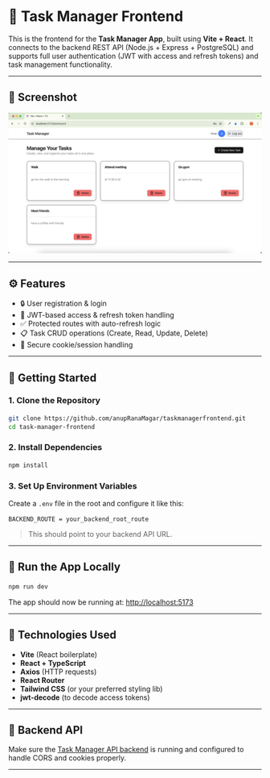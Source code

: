 # 📝 Task Manager Frontend

This is the frontend for the **Task Manager App**, built using **Vite + React**. It connects to the backend REST API (Node.js + Express + PostgreSQL) and supports full user authentication (JWT with access and refresh tokens) and task management functionality.

---

## 📸 Screenshot

![Task Manager UI](public/screenshot.png)

---

## ⚙️ Features

- 🔒 User registration & login
- 🔁 JWT-based access & refresh token handling
- ✅ Protected routes with auto-refresh logic
- 📋 Task CRUD operations (Create, Read, Update, Delete)
- 🍪 Secure cookie/session handling

---

## 🚀 Getting Started

### 1. Clone the Repository

```bash
git clone https://github.com/anupRanaMagar/taskmanagerfrontend.git
cd task-manager-frontend
```

### 2. Install Dependencies

```bash
npm install
```

### 3. Set Up Environment Variables

Create a `.env` file in the root and configure it like this:

```env
BACKEND_ROUTE = your_backend_root_route
```

> This should point to your backend API URL.

---

## 🧪 Run the App Locally

```bash
npm run dev
```

The app should now be running at: [http://localhost:5173](http://localhost:5173)

---

## 🔧 Technologies Used

- **Vite** (React boilerplate)
- **React + TypeScript**
- **Axios** (HTTP requests)
- **React Router**
- **Tailwind CSS** (or your preferred styling lib)
- **jwt-decode** (to decode access tokens)

---

## 📂 Backend API

Make sure the [Task Manager API backend](https://github.com/anupRanaMagar/taskmanagerbackend) is running and configured to handle CORS and cookies properly.

---
